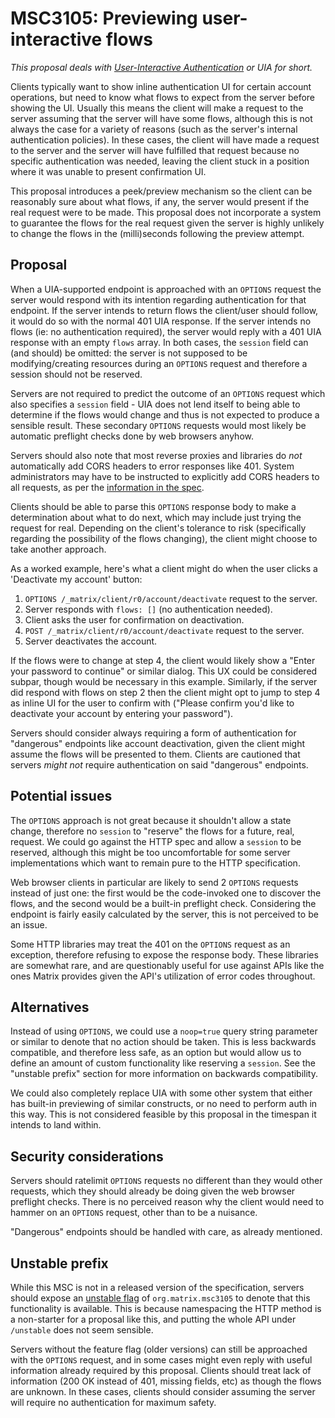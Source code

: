 # MSC3105: Previewing user-interactive flows

*This proposal deals with [User-Interactive Authentication](https://matrix.org/docs/spec/client_server/r0.6.1#user-interactive-authentication-api)
or UIA for short.*

Clients typically want to show inline authentication UI for certain account operations, but need
to know what flows to expect from the server before showing the UI. Usually this means the client
will make a request to the server assuming that the server will have some flows, although this is
not always the case for a variety of reasons (such as the server's internal authentication policies).
In these cases, the client will have made a request to the server and the server will have fulfilled
that request because no specific authentication was needed, leaving the client stuck in a position
where it was unable to present confirmation UI.

This proposal introduces a peek/preview mechanism so the client can be reasonably sure about what
flows, if any, the server would present if the real request were to be made. This proposal does not
incorporate a system to guarantee the flows for the real request given the server is highly unlikely
to change the flows in the (milli)seconds following the preview attempt.

## Proposal

When a UIA-supported endpoint is approached with an `OPTIONS` request the server would respond with
its intention regarding authentication for that endpoint. If the server intends to return flows the
client/user should follow, it would do so with the normal 401 UIA response. If the server intends
no flows (ie: no authentication required), the server would reply with a 401 UIA response with an
empty `flows` array. In both cases, the `session` field can (and should) be omitted: the server is
not supposed to be modifying/creating resources during an `OPTIONS` request and therefore a session
should not be reserved. 

Servers are not required to predict the outcome of an `OPTIONS` request which also specifies a
`session` field - UIA does not lend itself to being able to determine if the flows would change and
thus is not expected to produce a sensible result. These secondary `OPTIONS` requests would most
likely be automatic preflight checks done by web browsers anyhow.

Servers should also note that most reverse proxies and libraries do *not* automatically add CORS
headers to error responses like 401. System administrators may have to be instructed to explicitly
add CORS headers to all requests, as per the [information in the spec](https://matrix.org/docs/spec/client_server/r0.6.1#web-browser-clients).

Clients should be able to parse this `OPTIONS` response body to make a determination about what
to do next, which may include just trying the request for real. Depending on the client's tolerance
to risk (specifically regarding the possibility of the flows changing), the client might choose
to take another approach.

As a worked example, here's what a client might do when the user clicks a 'Deactivate my account'
button:

1. `OPTIONS /_matrix/client/r0/account/deactivate` request to the server.
2. Server responds with `flows: []` (no authentication needed).
3. Client asks the user for confirmation on deactivation.
4. `POST /_matrix/client/r0/account/deactivate` request to the server.
5. Server deactivates the account.

If the flows were to change at step 4, the client would likely show a "Enter your password to
continue" or similar dialog. This UX could be considered subpar, though would be necessary in
this example. Similarly, if the server did respond with flows on step 2 then the client might
opt to jump to step 4 as inline UI for the user to confirm with ("Please confirm you'd like to
deactivate your account by entering your password").

Servers should consider always requiring a form of authentication for "dangerous" endpoints like
account deactivation, given the client might assume the flows will be presented to them. Clients
are cautioned that servers *might not* require authentication on said "dangerous" endpoints.

## Potential issues

The `OPTIONS` approach is not great because it shouldn't allow a state change, therefore no `session`
to "reserve" the flows for a future, real, request. We could go against the HTTP spec and allow
a `session` to be reserved, although this might be too uncomfortable for some server implementations
which want to remain pure to the HTTP specification.

Web browser clients in particular are likely to send 2 `OPTIONS` requests instead of just one: the
first would be the code-invoked one to discover the flows, and the second would be a built-in preflight
check. Considering the endpoint is fairly easily calculated by the server, this is not perceived to
be an issue. 

Some HTTP libraries may treat the 401 on the `OPTIONS` request as an exception, therefore refusing
to expose the response body. These libraries are somewhat rare, and are questionably useful for use
against APIs like the ones Matrix provides given the API's utilization of error codes throughout.

## Alternatives

Instead of using `OPTIONS`, we could use a `noop=true` query string parameter or similar to denote
that no action should be taken. This is less backwards compatible, and therefore less safe, as an 
option but would allow us to define an amount of custom functionality like reserving a `session`.
See the "unstable prefix" section for more information on backwards compatibility.

We could also completely replace UIA with some other system that either has built-in previewing
of similar constructs, or no need to perform auth in this way. This is not considered feasible by
this proposal in the timespan it intends to land within.

## Security considerations

Servers should ratelimit `OPTIONS` requests no different than they would other requests, which they
should already be doing given the web browser preflight checks. There is no perceived reason why the
client would need to hammer on an `OPTIONS` request, other than to be a nuisance.

"Dangerous" endpoints should be handled with care, as already mentioned.

## Unstable prefix

While this MSC is not in a released version of the specification, servers should expose an 
[unstable flag](https://matrix.org/docs/spec/client_server/r0.6.1#get-matrix-client-versions) of 
`org.matrix.msc3105` to denote that this functionality is available. This is because namespacing
the HTTP method is a non-starter for a proposal like this, and putting the whole API under `/unstable`
does not seem sensible.

Servers without the feature flag (older versions) can still be approached with the `OPTIONS` request,
and in some cases might even reply with useful information already required by this proposal. Clients
should treat lack of information (200 OK instead of 401, missing fields, etc) as though the flows are
unknown. In these cases, clients should consider assuming the server will require no authentication for
maximum safety.
